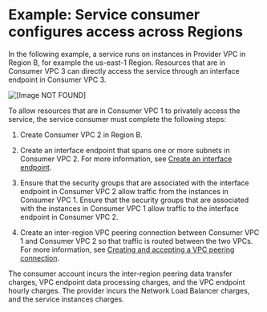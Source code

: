 # Example: Service consumer configures access across Regions<a name="vpc-inter-region-peering-consumer-side"></a>

In the following example, a service runs on instances in Provider VPC in Region B, for example the us\-east\-1 Region\. Resources that are in Consumer VPC 3 can directly access the service through an interface endpoint in Consumer VPC 3\.

![\[Image NOT FOUND\]](http://docs.aws.amazon.com/vpc/latest/userguide/images/inter-region-peering-customer-side.png)

To allow resources that are in Consumer VPC 1 to privately access the service, the service consumer must complete the following steps:

1. Create Consumer VPC 2 in Region B\.

1. Create an interface endpoint that spans one or more subnets in Consumer VPC 2\. For more information, see [Create an interface endpoint](https://docs.aws.amazon.com/vpc/latest/privatelink/vpce-interface.html#create-interface-endpoint)\.

1. Ensure that the security groups that are associated with the interface endpoint in Consumer VPC 2 allow traffic from the instances in Consumer VPC 1\. Ensure that the security groups that are associated with the instances in Consumer VPC 1 allow traffic to the interface endpoint in Consumer VPC 2\.

1. Create an inter\-region VPC peering connection between Consumer VPC 1 and Consumer VPC 2 so that traffic is routed between the two VPCs\. For more information, see [Creating and accepting a VPC peering connection](https://docs.aws.amazon.com/vpc/latest/peering/create-vpc-peering-connection.html)\.

The consumer account incurs the inter\-region peering data transfer charges, VPC endpoint data processing charges, and the VPC endpoint hourly charges\. The provider incurs the Network Load Balancer charges, and the service instances charges\.
